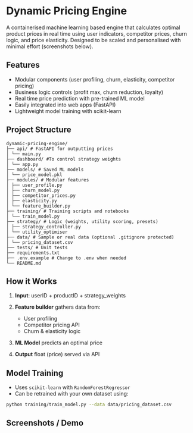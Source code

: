 # Dynamic Pricing Engine

A containerised machine learning based engine that calculates optimal product prices in real time using user indicators, competitor prices, churn logic, and price elasticity. Designed to be scaled and personalised with minimal effort (screenshots below).

## Features

- Modular components (user profiling, churn, elasticity, competitor pricing)
- Business logic controls (profit max, churn reduction, loyalty)
- Real time price prediction with pre-trained ML model
- Easily integrated into web apps (FastAPI)
- Lightweight model training with scikit-learn

## Project Structure
```
dynamic-pricing-engine/
├── api/ # FastAPI for outputting prices
│ └── main.py
├── dashboard/ #To control strategy weights
│ └── app.py
├── models/ # Saved ML models
│ └── price_model.pkl
├── modules/ # Modular features
│ ├── user_profile.py
│ ├── churn_model.py
│ ├── competitor_prices.py
│ ├── elasticity.py
│ └── feature_builder.py
├── training/ # Training scripts and notebooks
│ └── train_model.py
├── strategy/ # Logic (weights, utility scoring, presets)
│ ├── strategy_controller.py
│ └── utility_optimiser
├── data/ # Sample or real data (optional .gitignore protected)
│ └── pricing_dataset.csv
├── tests/ # Unit tests
├── requirements.txt
├── .env.example # Change to .env when needed
└── README.md
```

## How it Works
1. **Input**: userID + productID + strategy_weights
2. **Feature builder** gathers data from:

    - User profiling  
    - Competitor pricing API  
    - Churn & elasticity logic  

3. **ML Model** predicts an optimal price  
4. **Output** float (price) served via API  

## Model Training
- Uses `scikit-learn` with `RandomForestRegressor`
- Can be retrained with your own dataset using:

```bash
python training/train_model.py --data data/pricing_dataset.csv
```

## Screenshots / Demo
